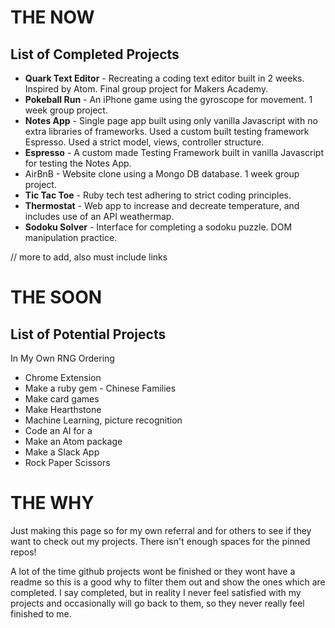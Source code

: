 # THE NOW

## List of Completed Projects

* **Quark Text Editor** - Recreating a coding text editor built in 2 weeks. Inspired by Atom. Final group project for Makers Academy.
* **Pokeball Run** - An iPhone game using the gyroscope for movement. 1 week group project.
* **Notes App** - Single page app built using only vanilla Javascript with no extra libraries of frameworks. Used a custom built testing framework Espresso. Used a strict model, views, controller structure.
* **Espresso** - A custom made Testing Framework built in vanilla Javascript for testing the Notes App.
* AirBnB - Website clone using a Mongo DB database. 1 week group project.
* **Tic Tac Toe** - Ruby tech test adhering to strict coding principles.
* **Thermostat** - Web app to increase and decreate temperature, and includes use of an API weathermap.
* **Sodoku Solver** - Interface for completing a sodoku puzzle. DOM manipulation practice.

// more to add, also must include links

# THE SOON

## List of Potential Projects

In My Own RNG Ordering

* Chrome Extension
* Make a ruby gem - Chinese Families
* Make card games
* Make Hearthstone
* Machine Learning, picture recognition
* Code an AI for a
* Make an Atom package
* Make a Slack App
* Rock Paper Scissors

# THE WHY

Just making this page so for my own referral and for others to see if they want to check out my projects. There isn't enough spaces for the pinned repos!

A lot of the time github projects wont be finished or they wont have a readme so this is a good why to filter them out and show the ones which are completed. I say completed, but in reality I never feel satisfied with my projects and occasionally will go back to them, so they never really feel finished to me.
